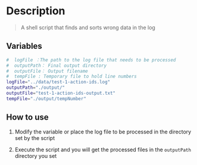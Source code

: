 # Description
> A shell script that finds and sorts wrong data in the log

## Variables
```bash
#  logFile ：The path to the log file that needs to be processed
#  outputPath： Final output directory
#  outputFile： Output filename
#  tempFile : Temporary file to hold line numbers
logFile="../data/test-1-action-ids.log"
outputPath="./output/"
outputFile="test-1-action-ids-output.txt"
tempFile="./output/tempNumber"
```
## How to use
1. Modify the variable or place the log file to be processed in the directory set by the script

2. Execute the script and you will get the processed files in the `outputPath` directory you set
